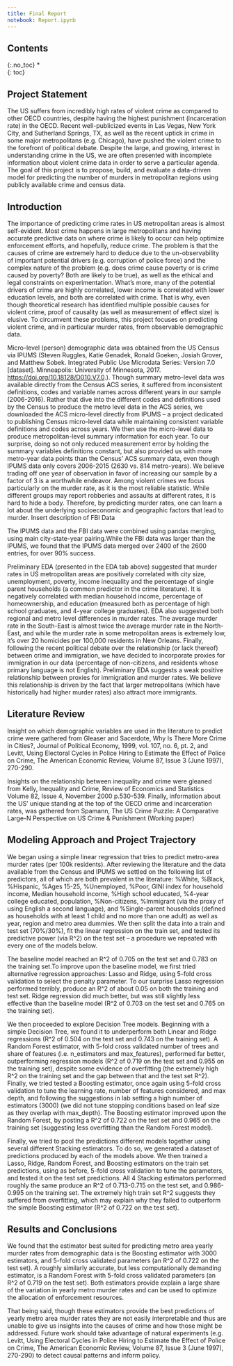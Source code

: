```yaml
---
title: Final Report
notebook: Report.ipynb
---
```


## Contents
{:.no_toc}
*  
{: toc}


## Project Statement

The US suffers from incredibly high rates of violent crime as compared to other OECD countries, despite having the highest punishment (incarceration rate) in the OECD. Recent well-publicized events in Las Vegas, New York City, and Sutherland Springs, TX, as well as the recent uptick in crime in some major metropolitans (e.g. Chicago), have pushed the violent crime to the forefront of political debate. Despite the large, and growing, interest in understanding crime in the US, we are often presented with incomplete information about violent crime data in order to serve a particular agenda. The goal of this project is to propose, build, and evaluate a data-driven model for predicting the number of murders in metropolitan regions using publicly available crime and census data.

## Introduction

The importance of predicting crime rates in US metropolitan areas is almost self-evident. Most crime happens in large metropolitans and having accurate predictive data on where crime is likely to occur can help optimize enforcement efforts, and hopefully, reduce crime. The problem is that the causes of crime are extremely hard to deduce due to the un-observability of important potential drivers (e.g. corruption of police force) and the complex nature of the problem (e.g. does crime cause poverty or is crime caused by poverty? Both are likely to be true), as well as the ethical and legal constraints on experimentation. What’s more, many of the potential drivers of crime are highly correlated, lower income is correlated with lower education levels, and both are correlated with crime. That is why, even though theoretical research has identified multiple possible causes for violent crime, proof of causality (as well as measurement of effect size) is elusive. To circumvent these problems, this project focuses on predicting violent crime, and in particular murder rates, from observable demographic data.

Micro-level (person) demographic data was obtained from the US Census via IPUMS (Steven Ruggles, Katie Genadek, Ronald Goeken, Josiah Grover, and Matthew Sobek. Integrated Public Use Microdata Series: Version 7.0 [dataset]. Minneapolis: University of Minnesota, 2017. https://doi.org/10.18128/D010.V7.0.). Though summary metro-level data was available directly from the Census ACS series, it suffered from inconsistent definitions, codes and variable names across different years in our sample (2006-2016). Rather that dive into the different codes and definitions used by the Census to produce the metro level data in the ACS series, we downloaded the ACS micro-level directly from IPUMS – a project dedicated to publishing Census micro-level data while maintaining consistent variable definitions and codes across years. We then use the micro-level data to produce metropolitan-level summary information for each year. To our surprise, doing so not only reduced measurement error by holding the summary variables definitions constant, but also provided us with more metro-year data points than the Census’ ACS summary data, even though IPUMS data only covers 2006-2015 (2630 vs. 814 metro-years). We believe trading off one year of observation in favor of increasing our sample by a factor of 3 is a worthwhile endeavor. 
Among violent crimes we focus particularly on the murder rate, as it is the most reliable statistic. While different groups may report robberies and assaults at different rates, it is hard to hide a body. Therefore, by predicting murder rates, one can learn a lot about the underlying socioeconomic and geographic factors that lead to murder. Insert description of FBI Data 

The IPUMS data and the FBI data were combined using pandas merging, using main city-state-year pairing.While the FBI data was larger than the IPUMS, we found that the IPUMS data merged over 2400 of the 2600 entries, for over 90% success.

Preliminary EDA (presented in the EDA tab above) suggested that murder rates in US metropolitan areas are positively correlated with city size, unemployment, poverty, income inequality and the percentage of single parent households (a common predictor in the crime literature). It is negatively correlated with median household income, percentage of homeownership, and education (measured both as percentage of high school graduates, and 4-year college graduates). EDA also suggested both regional and metro level differences in murder rates. The average murder rate in the South-East is almost twice the average murder rate in the North-East, and while the murder rate in some metropolitan areas is extremely low, it’s over 20 homicides per 100,000 residents in New Orleans. Finally, following the recent political debate over the relationship (or lack thereof) between crime and immigration, we have decided to incorporate proxies for immigration in our data (percentage of non-citizens, and residents whose primary language is not English). Preliminary EDA suggests a weak positive relationship between proxies for immigration and murder rates. We believe this relationship is driven by the fact that larger metropolitans (which have historically had higher murder rates) also attract more immigrants.





## Literature Review

Insight on which demographic variables are used in the literature to predict crime were gathered from Gleaser and Sacerdote, Why Is There More Crime in Cities?, Journal of Political Economy, 1999, vol. 107, no. 6, pt. 2, and Levitt, Using Electoral Cycles in Police Hiring to Estimate the Effect of Police on Crime, The American Economic Review, Volume 87, Issue 3 (June 1997), 270-290.

Insights on the relationship between inequality and crime were gleaned from Kelly, Inequality and Crime, Review of Economics and Statistics Volume 82, Issue 4, November 2000 p.530-539. Finally, information about the US’ unique standing at the top of the OECD crime and incarceration rates, was gathered from Spamann, The US Crime Puzzle: A Comparative Large-N Perspective on US Crime & Punishment (Working paper)

## Modeling Approach and Project Trajectory

We began using a simple linear regression that tries to predict metro-area murder rates (per 100k residents). After reviewing the literature and the data available from the Census and IPUMS we settled on the following list of predictors, all of which are both prevalent in the literature: %White, %Black, %Hispanic, %Ages 15-25, %Unemployed, %Poor, GINI index for household income, Median household income, %High school educated, %4-year college educated, population, %Non-citizens, %Immigrant (via the proxy of using English a second language), and %Single-parent households (defined as households with at least 1 child and no more than one adult) as well as year, region and metro area dummies. We then split the data into a train and test set (70%/30%), fit the linear regression on the train set, and tested its predictive power (via R^2) on the test set – a procedure we repeated with every one of the models below. 

The baseline model reached an R^2 of 0.705 on the test set and 0.783 on the training set.To improve upon the baseline model, we first tried alternative regression approaches: Lasso and Ridge, using 5-fold cross validation to select the penalty parameter. To our surprise Lasso regression performed terribly, produce an R^2 of about 0.05 on both the training and test set. Ridge regression did much better, but was still slightly less effective than the baseline model (R^2 of 0.703 on the test set and 0.765 on the training set). 

We then proceeded to explore Decision Tree models. Beginning with a simple Decision Tree, we found it to underperform both Linear and Ridge regressions (R^2 of 0.504 on the test set and 0.743 on the training set). A Random Forest estimator, with 5-fold cross validated number of trees and share of features (i.e. n_estimators and max_features), performed far better, outperforming regression models (R^2 of 0.719 on the test set and 0.955 on the training set), despite some evidence of overfitting (the extremely high R^2 on the training set and the gap between that and the test set R^2). Finally, we tried tested a Boosting estimator, once again using 5-fold cross validation to tune the learning rate, number of features considered, and max depth, and following the suggestions in lab setting a high number of estimators (3000) (we did not tune stopping conditions based on leaf size as they overlap with max_depth). The Boosting estimator improved upon the Random Forest, by posting a R^2 of 0.722 on the test set and 0.965 on the training set (suggesting less overfitting than the Random Forest model).

Finally, we tried to pool the predictions different models together using several different Stacking estimators. To do so, we generated a dataset of predictions produced by each of the models above. We then trained a Lasso, Ridge, Random Forest, and Boosting estimators on the train set predictions, using as before, 5-fold cross validation to tune the parameters, and tested it on the test set predictions. All 4 Stacking estimators performed roughly the same produce an R^2 of 0.713-0.715 on the test set, and 0.986-0.995 on the training set. The extremely high train set R^2 suggests they suffered from overfitting, which may explain why they failed to outperform the simple Boosting estimator (R^2 of 0.722 on the test set). 

## Results and Conclusions

We found that the estimator best suited for predicting metro area yearly murder rates from demographic data is the Boosting estimator with 3000 estimators, and 5-fold cross validated parameters (an R^2 of 0.722 on the test set). A roughly similarly accurate, but less computationally demanding estimator, is a Random Forest with 5-fold cross validated parameters (an R^2 of 0.719 on the test set). Both estimators provide explain a large share of the variation in yearly metro murder rates and can be used to optimize the allocation of enforcement resources. 

That being said, though these estimators provide the best predictions of yearly metro area murder rates they are not easily interpretable and thus are unable to give us insights into the causes of crime and how those might be addressed. Future work should take advantage of natural experiments (e.g. Levitt, Using Electoral Cycles in Police Hiring to Estimate the Effect of Police on Crime, The American Economic Review, Volume 87, Issue 3 (June 1997), 270-290) to detect causal patterns and inform policy. 

